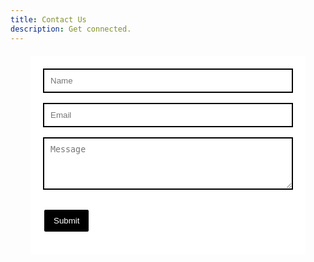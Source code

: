 ```yaml
---
title: Contact Us
description: Get connected.
---
```


<head>
  <style>
    form {
            max-width: 400px;
            margin: 20px auto;
            background-color: white;
            padding: 20px;
            border: none;
        }
        input,
        textarea {
            width: 100%;
            padding: 10px;
            margin-bottom: 16px;
            box-sizing: border-box;
            border: 2px solid #000;
        }
        button {
            background-color: black;
            color: white;
            padding: 10px 15px;
            border: 2px solid #fff;
            border-radius: 4px;
            cursor: pointer;
        }
  </style>
</head>
<body>
  <form action="submit_form.php" method="post">
    <input type="text" placeholder="Name" id="name" name="name" required>
    
  <input type="email" id="email" placeholder="Email" name="email" required>
  
  <textarea id="message" name="message" placeholder="Message" rows="4" required></textarea>
  
  <button type="submit">Submit</button>
</form>
</body>
